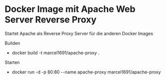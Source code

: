 Docker Image mit Apache Web Server Reverse Proxy
================================================

Startet Apache als Reverse Proxy Server für die anderen Docker Images

Builden
* docker build -t marcel1691/apache-proxy .

Starten
* docker run -d -p 80:80 --name apache-proxy marcel1691/apache-proxy





 
